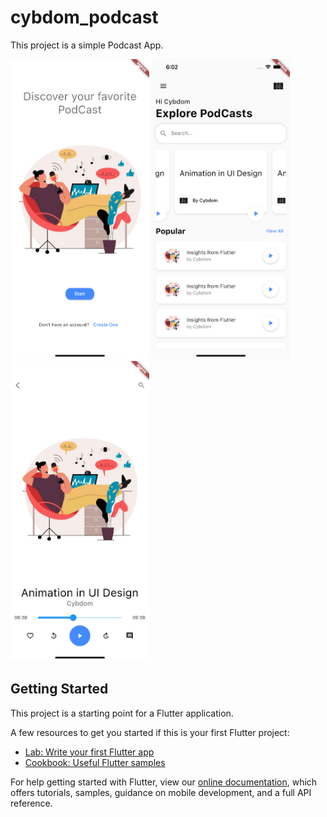 # cybdom_podcast

This project is a simple Podcast App.

<img src="simulator_1.png" height=480>
<img src="simulator_2.png" height=480>
<img src="simulator_3.png" height=480>

## Getting Started

This project is a starting point for a Flutter application.

A few resources to get you started if this is your first Flutter project:

- [Lab: Write your first Flutter app](https://flutter.dev/docs/get-started/codelab)
- [Cookbook: Useful Flutter samples](https://flutter.dev/docs/cookbook)

For help getting started with Flutter, view our
[online documentation](https://flutter.dev/docs), which offers tutorials,
samples, guidance on mobile development, and a full API reference.
